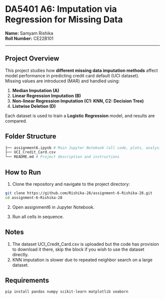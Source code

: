# DA5401 A6: Imputation via Regression for Missing Data
**Name:** Samyam Rishika  
**Roll Number:** CE22B101  

---

## Project Overview
This project studies how **different missing data imputation methods** affect model performance in predicting credit card default (UCI dataset).  
Missing values are introduced (MAR) and handled using:  

1. **Median Imputation (A)**  
2. **Linear Regression Imputation (B)**  
3. **Non-linear Regression Imputation (C1: KNN, C2: Decision Tree)**  
4. **Listwise Deletion (D)**  

Each dataset is used to train a **Logistic Regression** model, and results are compared.
## Folder Structure
```bash
├── assignment6.ipynb # Main Jupyter Notebook (all code, plots, analysis, narrative)
├── UCI_Credit_Card.csv
└── README.md # Project description and instructions
```

## How to Run
1. Clone the repository and navigate to the project directory:

```bash
git clone https://github.com/Rishika-28/assignment-6-Rishika-28.git
cd assignment-6-Rishika-28
```
2. Open assignment6 in Jupyter Notebook.

3. Run all cells in sequence.

## Notes
1. The dataset UCI_Credit_Card.csv is uploaded but the code has provision to download it there, skip the block if you wish to use the dataset directly.
2. KNN imputation is slower due to repeated neighbor search on a large dataset.

## Requirements
```bash
pip install pandas numpy scikit-learn matplotlib seaborn
```


